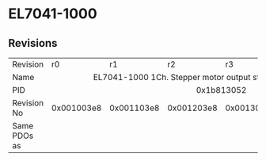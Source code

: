 # EL7041-1000

## Revisions
<table>
<tr>
<td>Revision</td>
<td>r0</td>
<td>r1</td>
<td>r2</td>
<td>r3</td>
<td>r4</td>
<td>r5</td>
</tr>
<tr>
<td>Name</td>
<td colspan=6 align="center">EL7041-1000 1Ch. Stepper motor output stage (50V, 5A, standard)</td>
</tr>
<tr>
<td>PID</td>
<td colspan=6 align="center">0x1b813052</td>
</tr>
<tr>
<td>Revision No</td>
<td>0x001003e8</td>
<td>0x001103e8</td>
<td>0x001203e8</td>
<td>0x001303e8</td>
<td>0x001403e8</td>
<td>0x001503e8</td>
</tr>
<tr>
<td>Same PDOs as</td>
<td colspan=6 align="center"></td>
</tr>
</table>
